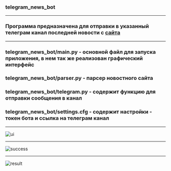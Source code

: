 ### telegram_news_bot
___
### Программа предназначена для отправки в указанный телеграм канал последней новости с [сайта](https://vc.ru/)
___
### telegram_news_bot/main.py - основной файл для запуска приложения, в нем так же реализован графический интерфейс
### telegram_news_bot/parser.py - парсер новостного сайта
### telegram_news_bot/telegram.py - содержит функцию для отправки сообщения в канал
### telegram_news_bot/settings.cfg - содержит настройки - токен бота и ссылка на телеграм канал
___
![ui](https://i.ibb.co/Gv8ZRN6/app-ui.png)
___
![success](https://i.ibb.co/Yy8gRJ1/success.png)
___
![result](https://i.ibb.co/Gs2cW3z/result.png)
